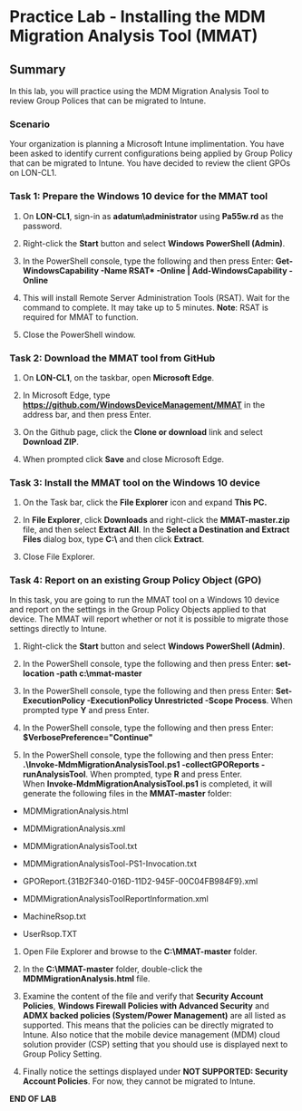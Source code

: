 # Practice Lab - Installing the MDM Migration Analysis Tool (MMAT)

## Summary

In this lab, you will practice using the MDM Migration Analysis Tool to review Group Polices that can be migrated to Intune.

### Scenario

Your organization is planning a Microsoft Intune implimentation. You have been asked to identify current configurations being applied by Group Policy that can be migrated to Intune. You have decided to review the client GPOs on LON-CL1.

### Task 1: Prepare the Windows 10 device for the MMAT tool

1.  On **LON-CL1**, sign-in as **adatum\\administrator** using **Pa55w.rd** as
    the password.

2.  Right-click the **Start** button and select **Windows PowerShell (Admin)**.

3.  In the PowerShell console, type the following and then press Enter:
    **Get-WindowsCapability -Name RSAT\* -Online \| Add-WindowsCapability
    -Online**

4.  This will install Remote Server Administration Tools (RSAT). Wait for the
    command to complete. It may take up to 5 minutes. **Note**: RSAT is required
    for MMAT to function.

5.  Close the PowerShell window.

### Task 2: Download the MMAT tool from GitHub

1.  On **LON-CL1**, on the taskbar, open **Microsoft Edge**.

2.  In Microsoft Edge, type **https://github.com/WindowsDeviceManagement/MMAT**
    in the address bar, and then press Enter.

3.  On the Github page, click the **Clone or download** link and select
    **Download ZIP**.

4.  When prompted click **Save** and close Microsoft Edge.

### Task 3: Install the MMAT tool on the Windows 10 device

1.  On the Task bar, click the **File Explorer** icon and expand **This PC.**

2.  In **File Explorer**, click **Downloads** and right-click the
    **MMAT-master.zip** file, and then select **Extract All**. In the **Select a
    Destination and Extract Files** dialog box, type **C:\\** and then click
    **Extract**.

3.  Close File Explorer.

### Task 4: Report on an existing Group Policy Object (GPO)

In this task, you are going to run the MMAT tool on a Windows 10 device and
report on the settings in the Group Policy Objects applied to that device. The
MMAT will report whether or not it is possible to migrate those settings
directly to Intune.

1.  Right-click the **Start** button and select **Windows PowerShell (Admin)**.

2.  In the PowerShell console, type the following and then press Enter:
    **set-location -path c:\\mmat-master**

3.  In the PowerShell console, type the following and then press Enter:
    **Set-ExecutionPolicy -ExecutionPolicy Unrestricted -Scope Process**. When
    prompted type **Y** and press Enter.

4.  In the PowerShell console, type the following and then press Enter:
    **\$VerbosePreference="Continue"**

5.  In the PowerShell console, type the following and then press Enter:
    **.\\Invoke-MdmMigrationAnalysisTool.ps1 -collectGPOReports
    -runAnalysisTool**. When prompted, type **R** and press Enter.  
    When **Invoke-MdmMigrationAnalysisTool.ps1** is completed, it will generate
    the following files in the **MMAT-master** folder:

-   MDMMigrationAnalysis.html

-   MDMMigrationAnalysis.xml

-   MDMMigrationAnalysisTool.txt

-   MDMMigrationAnalysisTool-PS1-Invocation.txt

-   GPOReport.{31B2F340-016D-11D2-945F-00C04FB984F9}.xml

-   MDMMigrationAnalysisToolReportInformation.xml

-   MachineRsop.txt

-   UserRsop.TXT

1.  Open File Explorer and browse to the **C:\\MMAT-master** folder.

2.  In the **C:\\MMAT-master** folder, double-click the
    **MDMMigrationAnalysis.html** file.

3.  Examine the content of the file and verify that **Security Account
    Policies**, **Windows Firewall Policies with Advanced Security** and **ADMX
    backed policies (System/Power Management)** are all listed as supported.
    This means that the policies can be directly migrated to Intune. Also notice
    that the mobile device management (MDM) cloud solution provider (CSP)
    setting that you should use is displayed next to Group Policy Setting.

4.  Finally notice the settings displayed under **NOT SUPPORTED: Security
    Account Policies**. For now, they cannot be migrated to Intune.

**END OF LAB**